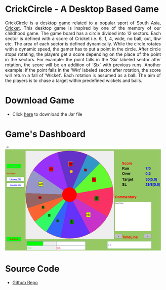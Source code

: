 # CrickCircle - A Desktop Based Game
<p align="justify">CrickCircle is a desktop game related to a popular sport of South Asia, <a href="https://en.wikipedia.org/wiki/Cricket">Cricket</a>. This desktop game is inspired by one of the memory of our childhood game. The game board has a circle divided into 12 sectors. Each sector is defined with a score of Cricket i.e. 6, 1, 4, wide, no ball, out, lbw etc. The area of each sector is defined dynamically. While the circle rotates with a dynamic speed, the gamer has to put a point in the circle. After circle stops rotating, the players get a score depending on the place of the point in the sectors. For example: the point falls in the ‘Six’ labeled sector after rotation, the score will be an addition of ‘Six’ with previous runs. Another example: if the point falls in the ‘Wkt’ labeled sector after rotation, the score will return a fall of ‘Wicket’. Each rotation is assumed as a ball. The aim of the players is to chase a target within predefined wickets and balls.
</p>

# Download Game
* Click [here](https://github.com/cd-dpk/CrickCircle/raw/1dffaa0c91c75edcebda1d610808fc415e48c0c1/CrickCircle.jar) to download the Jar file

# Game's Dashboard
![Game Dashboard](https://raw.githubusercontent.com/cd-dpk/CrickCircle/master/CrickCircleGameBoard.PNG)

# Source Code
* [Github Repo](https://github.com/cd-dpk/CrickCircle)

